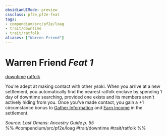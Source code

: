 ```yaml
---
obsidianUIMode: preview
cssclass: pf2e,pf2e-feat
tags:
- compendium/src/pf2e/loag
- trait/downtime
- trait/ratfolk
aliases: ["Warren Friend"]
---
```

# Warren Friend  *Feat 1*  
[downtime](rules/traits/downtime.md "Downtime Action & Ability Trait")  [ratfolk](rules/traits/ratfolk-b1.md "Ratfolk Ancestry & Heritage Trait")  


You're adept at making contact with other ysoki. When you arrive at a new settlement, you automatically find the nearest ratfolk enclave by spending 1 day of downtime searching, provided one exists and its members aren't actively hiding from you. Once you've made contact, you gain a +1 circumstance bonus to [Gather Information](rules/actions/gather-information.md) and [Earn Income](rules/actions/earn-income.md) in the settlement.

*Source: Lost Omens: Ancestry Guide p. 55*  
%% #compendium/src/pf2e/loag #trait/downtime #trait/ratfolk %%